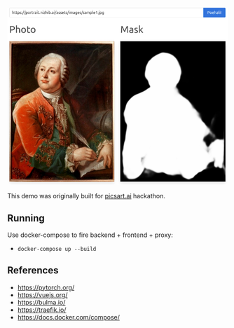 ![Demo screenshot](docs/example.png "Demo screenshot")

This demo was originally built for [picsart.ai](https://www.picsart.ai/) hackathon.

## Running

Use docker-compose to fire backend + frontend + proxy:

* `docker-compose up --build`

## References

* https://pytorch.org/
* https://vuejs.org/
* https://bulma.io/
* https://traefik.io/
* https://docs.docker.com/compose/
